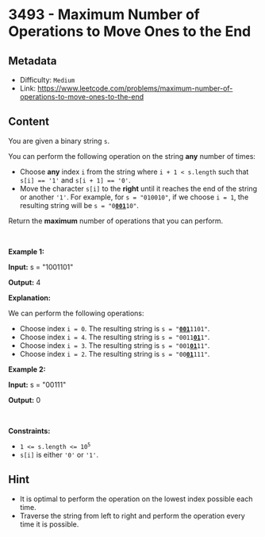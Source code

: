 # 3493 - Maximum Number of Operations to Move Ones to the End

## Metadata

 - Difficulty: `Medium`
 - Link: https://www.leetcode.com/problems/maximum-number-of-operations-to-move-ones-to-the-end

## Content

<p>You are given a <span data-keyword="binary-string">binary string</span> <code>s</code>.</p>

<p>You can perform the following operation on the string <strong>any</strong> number of times:</p>

<ul>
	<li>Choose <strong>any</strong> index <code>i</code> from the string where <code>i + 1 &lt; s.length</code> such that <code>s[i] == &#39;1&#39;</code> and <code>s[i + 1] == &#39;0&#39;</code>.</li>
	<li>Move the character <code>s[i]</code> to the <strong>right</strong> until it reaches the end of the string or another <code>&#39;1&#39;</code>. For example, for <code>s = &quot;010010&quot;</code>, if we choose <code>i = 1</code>, the resulting string will be <code>s = &quot;0<strong><u>001</u></strong>10&quot;</code>.</li>
</ul>

<p>Return the <strong>maximum</strong> number of operations that you can perform.</p>

<p>&nbsp;</p>
<p><strong class="example">Example 1:</strong></p>

<div class="example-block">
<p><strong>Input:</strong> <span class="example-io">s = &quot;1001101&quot;</span></p>

<p><strong>Output:</strong> <span class="example-io">4</span></p>

<p><strong>Explanation:</strong></p>

<p>We can perform the following operations:</p>

<ul>
	<li>Choose index <code>i = 0</code>. The resulting string is <code>s = &quot;<u><strong>001</strong></u>1101&quot;</code>.</li>
	<li>Choose index <code>i = 4</code>. The resulting string is <code>s = &quot;0011<u><strong>01</strong></u>1&quot;</code>.</li>
	<li>Choose index <code>i = 3</code>. The resulting string is <code>s = &quot;001<strong><u>01</u></strong>11&quot;</code>.</li>
	<li>Choose index <code>i = 2</code>. The resulting string is <code>s = &quot;00<strong><u>01</u></strong>111&quot;</code>.</li>
</ul>
</div>

<p><strong class="example">Example 2:</strong></p>

<div class="example-block">
<p><strong>Input:</strong> <span class="example-io">s = &quot;00111&quot;</span></p>

<p><strong>Output:</strong> <span class="example-io">0</span></p>
</div>

<p>&nbsp;</p>
<p><strong>Constraints:</strong></p>

<ul>
	<li><code>1 &lt;= s.length &lt;= 10<sup>5</sup></code></li>
	<li><code>s[i]</code> is either <code>&#39;0&#39;</code> or <code>&#39;1&#39;</code>.</li>
</ul>


## Hint

- It is optimal to perform the operation on the lowest index possible each time.
- Traverse the string from left to right and perform the operation every time it is possible.

